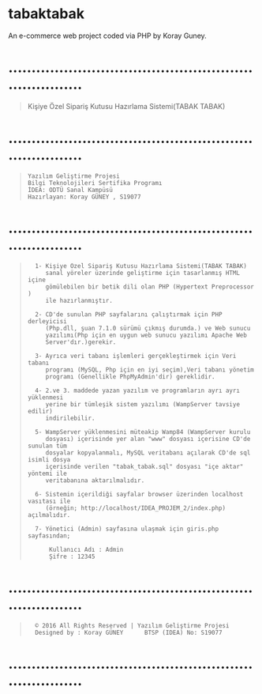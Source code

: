 # tabaktabak
An e-commerce web project coded via PHP by Koray Guney.

#   .....................................................................
> 	Kişiye Özel Sipariş Kutusu Hazırlama Sistemi(TABAK TABAK)
 #	.....................................................................
>	  Yazılım Geliştirme Projesi
>	  Bilgi Teknolojileri Sertifika Programı
>	  İDEA: ODTÜ Sanal Kampüsü
>	  Hazırlayan: Koray GÜNEY , S19077
#	  .....................................................................
>	
>		1- Kişiye Özel Sipariş Kutusu Hazırlama Sistemi(TABAK TABAK)
>		   sanal yöreler üzerinde geliştirme için tasarlanmış HTML içine
>		   gömülebilen bir betik dili olan PHP (Hypertext Preprocessor )
>		   ile hazırlanmıştır.
>		   
>		2- CD'de sunulan PHP sayfalarını çalıştırmak için PHP derleyicisi 
>		   (Php.dll, şuan 7.1.0 sürümü çıkmış durumda.) ve Web sunucu 
>		   yazılımı(Php için en uygun web sunucu yazılımı Apache Web 
>		   Server'dır.)gerekir.
>		
>		3- Ayrıca veri tabanı işlemleri gerçekleştirmek için Veri tabanı 
>		   programı (MySQL, Php için en iyi seçim),Veri tabanı yönetim 
>		   programı (Genellikle PhpMyAdmin'dir) gereklidir.
>		
>		4- 2.ve 3. maddede yazan yazılım ve programların ayrı ayrı yüklenmesi
>		   yerine bir tümleşik sistem yazılımı (WampServer tavsiye edilir)
>		   indirilebilir.
>		
>		5- WampServer yüklenmesini müteakip Wamp84 (WampServer kurulu
>		   dosyası) içerisinde yer alan "www" dosyası içerisine CD'de sunulan tüm 
>		   dosyalar kopyalanmalı, MySQL veritabanı açılarak CD'de sql isimli dosya
>		   içerisinde verilen "tabak_tabak.sql" dosyası "içe aktar" yöntemi ile 
>		   veritabanına aktarılmalıdır.
>		
>		6- Sistemin içerildiği sayfalar browser üzerinden localhost vasıtası ile
>		   (örneğin; http://localhost/IDEA_PROJEM_2/index.php) açılmalıdır.
>		
>		7- Yönetici (Admin) sayfasına ulaşmak için giris.php sayfasından;
>			
>			Kullanıcı Adı : Admin
>		  	Şifre : 12345
>		
#	.....................................................................
>		© 2016 All Rights Reserved | Yazılım Geliştirme Projesi
>		Designed by : Koray GÜNEY      BTSP (IDEA) No: S19077
#	.....................................................................
